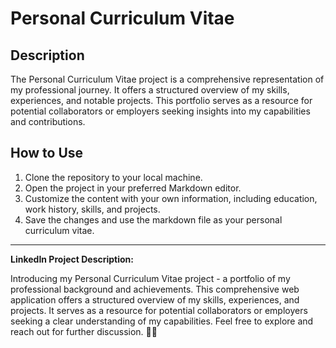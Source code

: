 # Personal Curriculum Vitae

## Description

The Personal Curriculum Vitae project is a comprehensive representation of my professional journey. It offers a structured overview of my skills, experiences, and notable projects. This portfolio serves as a resource for potential collaborators or employers seeking insights into my capabilities and contributions.

## How to Use

1. Clone the repository to your local machine.
2. Open the project in your preferred Markdown editor.
3. Customize the content with your own information, including education, work history, skills, and projects.
4. Save the changes and use the markdown file as your personal curriculum vitae.

---

**LinkedIn Project Description:**

Introducing my Personal Curriculum Vitae project - a portfolio of my professional background and achievements. This comprehensive web application offers a structured overview of my skills, experiences, and projects. It serves as a resource for potential collaborators or employers seeking a clear understanding of my capabilities. Feel free to explore and reach out for further discussion. 📂🌟
